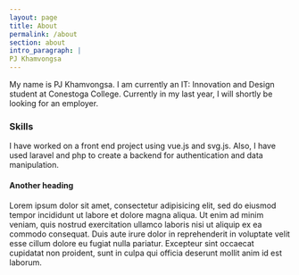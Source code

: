 ```yaml
---
layout: page
title: About
permalink: /about
section: about
intro_paragraph: |
PJ Khamvongsa
---
```

My name is PJ Khamvongsa. I am currently an IT: Innovation and Design student at Conestoga College. Currently in my last year, I will shortly be looking for an employer.
### Skills

I have worked on a front end project using vue.js and svg.js. Also, I have used laravel and php to create a backend for authentication and data manipulation. 

#### Another heading

Lorem ipsum dolor sit amet, consectetur adipisicing elit, sed do eiusmod tempor incididunt ut labore et dolore magna aliqua. Ut enim ad minim veniam, quis nostrud exercitation ullamco laboris nisi ut aliquip ex ea commodo consequat. Duis aute irure dolor in reprehenderit in voluptate velit esse cillum dolore eu fugiat nulla pariatur. Excepteur sint occaecat cupidatat non proident, sunt in culpa qui officia deserunt mollit anim id est laborum.
